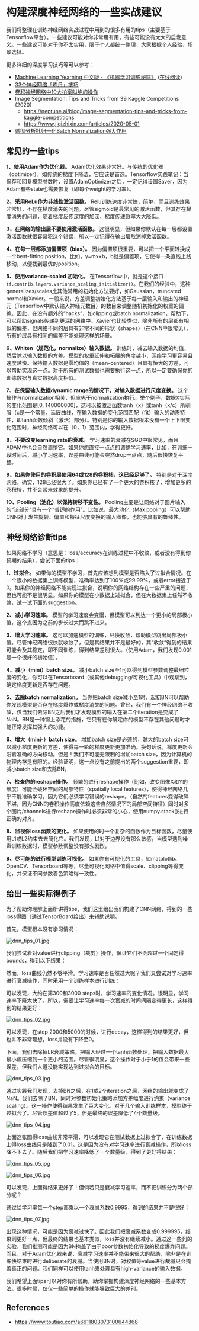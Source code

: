 # 构建深度神经网络的一些实战建议



我们将整理在训练神经网络实战过程中用到的很多有用的tips（主要基于Tensorflow平台）。一些建议可能对你非常用有用，有些可能没有太大的启发意义。一些建议可能对于你不太实用，限于个人都统一整理，大家根据个人经验、场景选择。



更多详细的深度学习技巧等可以参考：
* [Machine Learning Yearning 中文版 - 《机器学习训练秘籍》](https://github.com/deeplearning-ai/machine-learning-yearning-cn) ([在线阅读](https://deeplearning-ai.github.io/machine-learning-yearning-cn/))
* [33个神经网络「炼丹」技巧](https://www.toutiao.com/a6761273383452672524)
* [卷积神经网络中10大拍案叫绝的操作](https://www.toutiao.com/i6830385118226416135/)
* Image Segmentation: Tips and Tricks from 39 Kaggle Competitions (2020)
	- https://neptune.ai/blog/image-segmentation-tips-and-tricks-from-kaggle-competitions
	- https://www.jiqizhixin.com/articles/2020-05-01
* [透彻分析批归一化Batch Normalization强大作用](https://m.toutiaocdn.com/i6641764088760238595)


## 常见的一些tips

**1、使用Adam作为优化器。** Adam优化效果非常好。与传统的优化器（optimizer），如传统的梯度下降法，它应该是首选。Tensorflow实践笔记：当保存和回复模型参数时，设置AdamOptimizer之后，一定记得设置Saver，因为Adam有些state也需要恢复（即每个weight的学习率）。

**2、采用ReLu作为非线性激活函数。** Relu训练速度非常快，简单，而且训练效果非常好，不存在梯度消失的问题。尽管sigmoid是最常见的激活函数，但其存在梯度消失的问题，随着梯度反传深度的加深，梯度传递效率大大降低。

**3、在网络的输出层不要使用激活函数。** 这很明显，但如果你默认在每一层都设置激活函数就很容易犯这个错误，所以一定记得在输出层取消掉激活函数。

**4、在每一层都添加偏置项（bias）。** 因为偏置项很重要，可以把一个平面转换成一个best-fitting position。比如，y=mx+b，b就是偏置项，它使得一条直线上线移动，以便找到最优的position。

**5、使用variance-scaled 初始化。** 在Tensorflow中，就是这个接口：`tf.contrib.layers.variance_scaling_initializer()`。在我们的经验中，这种generalizes/scales比其他常用的初始化方法要好，如Gaussian，truncated normal和Xavier。一般来说，方差调整初始化方法基于每一层输入和输出的神经元（Tensorflow中默认输入神经元数目）的数目来调整随机初始化的权重的偏差。因此，在没有额外的“hacks”，如clipping或batch normalization，帮助下，可以帮助signals传递到更深的网络中。Xavier也比较类似，除非所有的层都有相似的偏差，但网络不同的层具有非常不同的形状（shapes）（在CNN中很常见），所有的层具有相同的偏差不能处理这样的场景。

**6、Whiten（规范化，normalize）输入数据。** 训练时，减去输入数据的均值，然后除以输入数据的方差。模型的权重延伸和拓展的角度越小，网络学习更容易且速度越快。保持输入数据是零均值的（mean-centered）且具有恒大的方差，可以帮助实现这一点。对于所有的测试数据也需要执行这一点，所以一定要确保你的训练数据与真实数据高度相似。

**7、在保留输入数据dynamic range的情况下，对输入数据进行尺度变换。** 这个操作与normalization相关，但应先于normalization执行。举个例子，数据X实际的变化范围是[0, 140000000]，这可以被激活函数tanh（x）或tanh（x/c）所驯服（c是一个常量，延展曲线，在输入数据的变化范围匹配（fit）输入的动态特性，即tanh函数倾斜（激活）部分）。特别是你的输入数据根本没有一个上下限变化范围时，神经网络可以在（0，1）范围内，学得更好。

**8、不要改变learning rate的衰减。** 学习速率的衰减在SGD中很常见，而且ADAM中也会自然调整它。如果你想直接一点点的调整学习速率，比如，在训练一段时间后，减小学习速率，误差曲线可能会突然drop一点点，随后很快恢复平整。

**9、如果你使用的卷积层使用64或128的卷积核，这已经足够了。** 特别是对于深度网络，确实，128已经很大了。如果你已经有了一个更大的卷积核了，增加更多的卷积核，并不会带来效果的提升。

**10、Pooling（池化）以保持转移不变性。** Pooling主要是让网络对于图片输入的“该部分”具有一个“普适的作用”。比如说，最大池化（Max pooling）可以帮助CNN对于发生旋转、偏置和特征尺度变换的输入图像，也能够具有的鲁棒性。



## 神经网络诊断tips

如果网络不学习（意思是：loss/accuracy在训练过程中不收敛，或者没有得到你预期的结果），尝试下面的tips：

**1、过拟合。** 如果你的模型不学习，首先应该想到模型是否陷入了过拟合情况。在一个很小的数据集上训练模型，准确率达到了100%或99.99%，或者error接近于0。如果你的神经网络不能实现过拟合，说明你的网络结构存在一些严重的问题，但也可能不是很明显。如果你的模型在小数据上过拟合，但在大数据集上任然不收敛，试一试下面的suggestion。

**2、减小学习速率。** 模型的学习速度会变慢，但模型可以到达一个更小的局部极小值，这个点因为之前的步长过大而跳不进来。

**3、增大学习速率。** 这可以加速模型的训练，尽快收敛，帮助模型跳出局部极小值。尽管神经网络很快就收敛了，但是其结果并不是最好的，其“收敛”得到的结果可能会及其稳定，即不同训练，得到结果差别很大。（使用Adam，我们发现0.001是一个很好的初始值）。

**4、减小（mini）batch size。** 减小batch size至1可以得到模型参数调整最细粒度的变化，你可以在Tensorboard（或其他debugging/可视化工具）中观察到，确定梯度更新是否存在问题。

**5、去除batch normalization。** 当你把batch size减小至1时，起初BN可以帮助你发现模型是否存在梯度爆炸或梯度消失的问题。曾经，我们有一个神经网络不收敛，仅当我们去除BN之后我们才发现模型的输入在第二个iteration是变成了NaN。BN是一种锦上添花的措施，它只有在你确定你的模型不存在其他问题时才能正常发挥其强大的功能。

**6、增大（mini-）batch size。** 增加batch size是必须的，越大的batch size可以减小梯度更新的方差，使得每一轮的梯度更新更加准确。换句话说，梯度更新会沿着准确的方向移动。但是！我们不可能无限制的增加batch size，因为计算机的物理内存是有限的。经验证明，这一点没有之前提出的两个suggestion重要，即减小batch size和去除BN。

**7、检查你的reshape操作。** 频繁的进行reshape操作（比如，改变图像X和Y的维度）可能会破环空间的局部特性（spatially local features），使得神经网络几乎不能准确学习，因为它们必须学习错误的reshape。（自然的features变得破碎不堪，因为CNN的卷积操作高度依赖这些自然情况下的局部空间特征）同时对多个图片/channels进行reshape操作时必须非常的小心，使用numpy.stack()进行正确的对齐。

**8、监视你loss函数的变化。** 如果使用的时一个复杂的函数作为目标函数，尽量使用L1或L2约束去去简化它。我们发现，L1对于边界没有那么敏感，当模型遇到噪声训练数据时，模型参数调整没有那么剧烈。

**9、尽可能的进行模型训练可视化。** 如果你有可视化的工具，如matplotlib、OpenCV、Tensorboard等等，尽量可视化网络中值得scale、clipping等得变化，并保证不同参数着色策略得一致性。



## 给出一些实际得例子

为了帮助你理解上面所讲得tips，我们这里给出我们构建了CNN网络，得到的一些loss得图（通过TensorBoard给出）来辅助说明。

首先，模型根本没有学习情况：

![dnn_tips_01.jpg](images/dnn_tips_01.jpeg)

我们尝试着对value进行clipping（裁剪）操作，保证它们不会超过一个固定得bounds，得到以下结果：

然而，loss曲线仍然不够平滑。学习速率是否任然过大呢？我们又尝试对学习速率进行衰减操作，同时采用一个训练样本进行训练：

可以发现，大约在第300和3000 steps时，学习速率的变化情况。很明显，学习速率下降太快了。所以，需要让学习速率每一次衰减的时间间隔变得更长，这样得到的结果更好：

![dnn_tips_02.jpg](images/dnn_tips_02.jpeg)

可以发现，在step 2000和5000的时候，进行decay，这样得到的结果更好，但也并不非常理想，loss并没有下降至0。

下面，我们去除掉LR衰减策略，把输入经过一个tanh函数处理，把输入数据最大最小值压缩到一个更小的范围。尽管很明显，这个操作对于小于1的值会带来一些误差，但我们人道没能实现达到过拟合的目标。

![dnn_tips_03.jpg](images/dnn_tips_03.jpeg)

通过实践我们发现，去掉BN之后，在1或2个iteration之后，网络的输出就变成了NaN。我们去除了BN，同时对参数初始化策略添加方差幅度进行约束（variance scaling）。这一操作使得结果发生了巨大变化。对于几个输入训练样本，模型终于过拟合了。尽管误差值超过了5，但是最终的误差降低了4个数量级。

![dnn_tips_04.jpg](images/dnn_tips_04.jpeg)

上面这张图得loss曲线非常平滑，可以发现它在测试数据上过拟合了，在训练数据上得loss曲线只是降到了0.01。这是因为没有对学习速率进行衰减操作，所以loss降不下去了。随后我们把学习速率降低了一个数量级，得到了更好得结果：

![dnn_tips_05.jpg](images/dnn_tips_05.jpeg)

![dnn_tips_06.jpg](images/dnn_tips_06.jpeg)

可以发现，上面得结果更好了！但倘若只是衰减学习速率，而不把训练分为两个部分呢？

通过给学习率每一个step都乘以一个衰减系数0.9995，得到的结果并不是很好：

![dnn_tips_07.jpg](images/dnn_tips_07.jpeg)

出现这种情况，可能是因为衰减过快了。因此我们把衰减系数变成0.999995，结果则更好一点，但最终的结果也基本类似，loss并没有继续减小。通过这一些列的实验，我们推测可能是因为BN掩盖了由于poor参数初始化导致的梯度爆炸问题。而且，对于Adam优化器来说，衰减学习速率并不能带来很大的帮助，除非是在训练快结束时进行deliberate的衰减。当使用BN时，对权值等value进行裁减只会掩盖真正的问题。我们同样可以使用tanh来处理具有high-variance的输入数据。

我们希望上面tips可以对你有所帮助，助你掌握构建深度神经网络的一些基本方法。很多时候，仅仅一些简单的操作就能导致巨大的差别。



## References

* https://www.toutiao.com/a6611803073100644868
